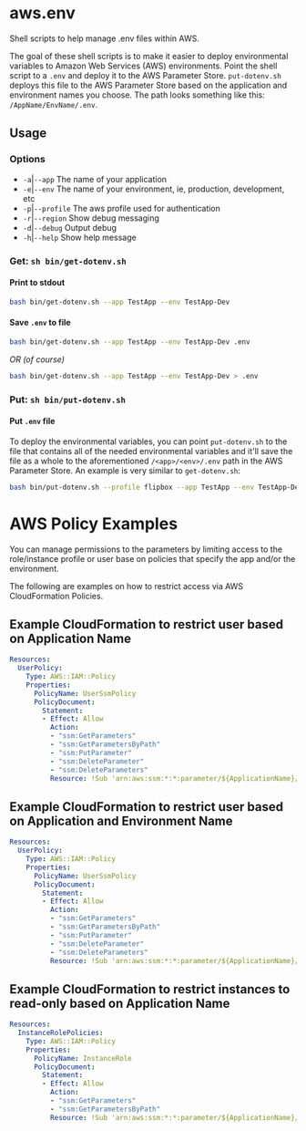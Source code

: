 # aws.env
Shell scripts to help manage .env files within AWS.

The goal of these shell scripts is to make it easier to deploy environmental variables to Amazon Web Services (AWS) environments. Point the shell script to a `.env` and deploy it to the AWS Parameter Store. `put-dotenv.sh` deploys this file to the AWS Parameter Store based on the application and environment names you choose. The path looks something like this: `/AppName/EnvName/.env`.

## Usage
### Options
- `-a`|`--app` The name of your application
- `-e`|`--env` The name of your environment, ie, production, development, etc
- `-p`|`--profile` The aws profile used for authentication
- `-r`|`--region` Show debug messaging
- `-d`|`--debug` Output debug
- `-h`|`--help` Show help message
### Get: `sh bin/get-dotenv.sh`
#### Print to stdout
```bash 
bash bin/get-dotenv.sh --app TestApp --env TestApp-Dev
```
#### Save `.env` to file
```bash
bash bin/get-dotenv.sh --app TestApp --env TestApp-Dev .env
```
*OR (of course)*
```bash
bash bin/get-dotenv.sh --app TestApp --env TestApp-Dev > .env
```

### Put: `sh bin/put-dotenv.sh`
#### Put `.env` file
To deploy the environmental variables, you can point `put-dotenv.sh` to the file that contains all of the needed environmental variables and it'll save the file as a whole to the aforementioned `/<app>/<env>/.env` path in the AWS Parameter Store. An example is very similar to `get-dotenv.sh`:
```bash 
bash bin/put-dotenv.sh --profile flipbox --app TestApp --env TestApp-Dev .env
```

# AWS Policy Examples
You can manage permissions to the parameters by limiting access to the role/instance profile or user base on policies that specify the app and/or the environment.

The following are examples on how to restrict access via AWS CloudFormation Policies.
## Example CloudFormation to restrict user based on Application Name
```yaml
Resources:
  UserPolicy:
    Type: AWS::IAM::Policy
    Properties:
      PolicyName: UserSsmPolicy
      PolicyDocument:
        Statement:
        - Effect: Allow
          Action:
          - "ssm:GetParameters"
          - "ssm:GetParametersByPath"
          - "ssm:PutParameter"
          - "ssm:DeleteParameter"
          - "ssm:DeleteParameters"
          Resource: !Sub 'arn:aws:ssm:*:*:parameter/${ApplicationName}/*'
```

## Example CloudFormation to restrict user based on Application and Environment Name
```yaml
Resources:
  UserPolicy:
    Type: AWS::IAM::Policy
    Properties:
      PolicyName: UserSsmPolicy
      PolicyDocument:
        Statement:
        - Effect: Allow
          Action:
          - "ssm:GetParameters"
          - "ssm:GetParametersByPath"
          - "ssm:PutParameter"
          - "ssm:DeleteParameter"
          - "ssm:DeleteParameters"
          Resource: !Sub 'arn:aws:ssm:*:*:parameter/${ApplicationName}/${EnvironmentName}/*'
```


## Example CloudFormation to restrict instances to read-only based on Application Name
```yaml
Resources:
  InstanceRolePolicies:
    Type: AWS::IAM::Policy
    Properties:
      PolicyName: InstanceRole
      PolicyDocument:
        Statement:
        - Effect: Allow
          Action:
          - "ssm:GetParameters"
          - "ssm:GetParametersByPath"
          Resource: !Sub 'arn:aws:ssm:*:*:parameter/${ApplicationName}/*'
```
